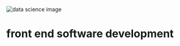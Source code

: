 ![data science image](https://github.com/devmarrie/front_end_software-development/blob/master/images/reactjs.jpg?raw=true)
# front end software development
